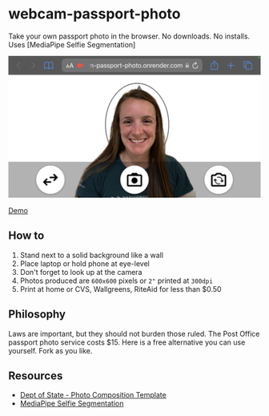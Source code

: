 # webcam-passport-photo

Take your own passport photo in the browser. No downloads. No installs. Uses [MediaPipe Selfie Segmentation]

![webcam passport photo screenshot](demo.jpg)

[Demo](https://webcam-passport-photo.onrender.com)

## How to

1. Stand next to a solid background like a wall
2. Place laptop or hold phone at eye-level
3. Don't forget to look up at the camera
4. Photos produced are `600x600` pixels or `2"` printed at `300dpi`
5. Print at home or CVS, Wallgreens, RiteAid for less than $0.50

## Philosophy

Laws are important, but they should not burden those ruled. The Post Office passport photo service costs $15. Here is a free alternative you can use yourself. Fork as you like.

## Resources 

- [Dept of State - Photo Composition Template](https://travel.state.gov/content/travel/en/us-visas/visa-information-resources/photos/photo-composition-template.html)
- [MediaPipe Selfie Segmentation](https://google.github.io/mediapipe/solutions/selfie_segmentation.html)